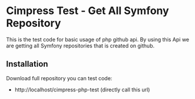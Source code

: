 Cimpress Test - Get All Symfony Repository 
========================

This is the test code for basic usage of php github api. By using this Api we are getting all 
Symfony repositories that is created on github.

Installation
--------------

Download full repository you can test code:

* http://localhost/cimpress-php-test (directly call this url)

